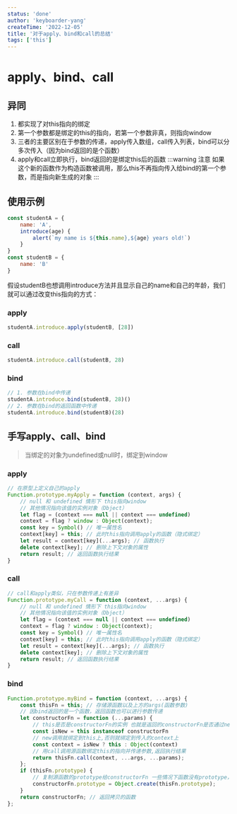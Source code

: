 ```yaml
---
status: 'done'
author: 'keyboarder-yang'
createTime: '2022-12-05'
title: '对于apply、bind和call的总结'
tags: ['this']
---
```

# apply、bind、call

## 异同

1. 都实现了对this指向的绑定
2. 第一个参数都是绑定的this的指向，若第一个参数非真，则指向window
3. 三者的主要区别在于参数的传递，apply传入数组，call传入列表，bind可以分多次传入（因为bind返回的是个函数）
4. apply和call立即执行，bind返回的是绑定this后的函数
   :::warning 注意 如果这个新的函数作为构造函数被调用，那么this不再指向传入给bind的第一个参数，而是指向新生成的对象
   :::

## 使用示例

```javascript
const studentA = {
    name: 'A',
    introduce(age) {
        alert(`my name is ${this.name},${age} years old!`)
    }
}
const studentB = {
    name: 'B'
}
```

假设studentB也想调用introduce方法并且显示自己的name和自己的年龄，我们就可以通过改变this指向的方式：

### apply

```javascript
studentA.introduce.apply(studentB, [28])
```

### call

```javascript
studentA.introduce.call(studentB, 28)
```

### bind

```javascript
// 1. 参数在bind中传递
studentA.introduce.bind(studentB, 28)()
// 2. 参数在bind的返回函数中传递
studentA.introduce.bind(studentB)(28)
```

## 手写apply、call、bind

> 当绑定的对象为undefined或null时，绑定到window

### apply

```javascript
// 在原型上定义自己的apply
Function.prototype.myApply = function (context, args) {
    // null 和 undefined 情形下 this指向window
    // 其他情况指向该值的实例对象（Object）
    let flag = (context === null || context === undefined)
    context = flag ? window : Object(context);
    const key = Symbol() // 唯一属性名
    context[key] = this; // 此时this指向调用apply的函数（隐式绑定）
    let result = context[key](...args); // 函数执行
    delete context[key]; // 删除上下文对象的属性
    return result; // 返回函数执行结果
}
```

### call

```javascript
// call和apply类似，只在参数传递上有差异
Function.prototype.myCall = function (context, ...args) {
    // null 和 undefined 情形下 this指向window
    // 其他情况指向该值的实例对象（Object）
    let flag = (context === null || context === undefined)
    context = flag ? window : Object(context);
    const key = Symbol() // 唯一属性名
    context[key] = this; // 此时this指向调用apply的函数（隐式绑定）
    let result = context[key](...args); // 函数执行
    delete context[key]; // 删除上下文对象的属性
    return result; // 返回函数执行结果
}
```

### bind

```javascript
Function.prototype.myBind = function (context, ...args) {
    const thisFn = this; // 存储源函数以及上方的args(函数参数)
    // 因bind返回的是一个函数，返回函数也可以进行参数传递
    let constructorFn = function (...params) {
        // this是否是constructorFn的实例 也就是返回的constructorFn是否通过new调用
        const isNew = this instanceof constructorFn
        // new调用就绑定到this上,否则就绑定到传入的context上
        const context = isNew ? this : Object(context)
        // 用call调用源函数绑定this的指向并传递参数,返回执行结果
        return thisFn.call(context, ...args, ...params);
    };
    if (thisFn.prototype) {
        // 复制源函数的prototype给constructorFn 一些情况下函数没有prototype，比如箭头函数
        constructorFn.prototype = Object.create(thisFn.prototype);
    }
    return constructorFn; // 返回拷贝的函数
};
```
